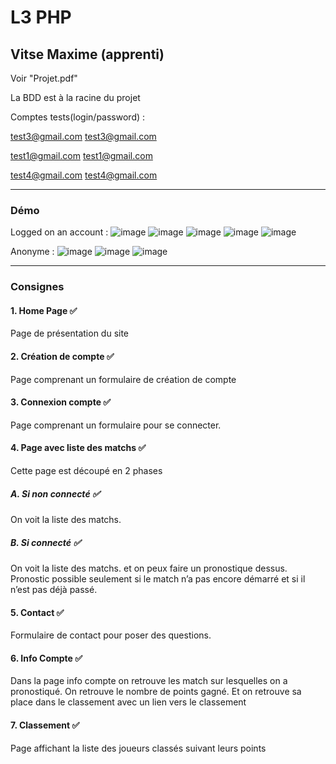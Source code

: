 # L3 PHP 

## Vitse Maxime (apprenti)

Voir "Projet.pdf"

La BDD est à la racine du projet

Comptes tests(login/password) :

test3@gmail.com test3@gmail.com

test1@gmail.com test1@gmail.com

test4@gmail.com test4@gmail.com
___
### Démo
Logged on an account : 
![image](https://user-images.githubusercontent.com/25066854/125207423-9e0ec900-e28c-11eb-98f3-45dceb46a042.png)
![image](https://user-images.githubusercontent.com/25066854/125207437-a6670400-e28c-11eb-8906-bf1feffdf263.png)
![image](https://user-images.githubusercontent.com/25066854/125173519-152a5b80-e1c0-11eb-8c8f-8174dff41e68.png)
![image](https://user-images.githubusercontent.com/25066854/125173523-19ef0f80-e1c0-11eb-9a63-d36d36504932.png)
![image](https://user-images.githubusercontent.com/25066854/125173527-1eb3c380-e1c0-11eb-9c1f-e73ca9b2b18e.png)

Anonyme :
![image](https://user-images.githubusercontent.com/25066854/125207487-d0202b00-e28c-11eb-925f-9f20d384be47.png)
![image](https://user-images.githubusercontent.com/25066854/125173540-2ecba300-e1c0-11eb-80c4-2f26f46c3196.png)
![image](https://user-images.githubusercontent.com/25066854/125173542-32f7c080-e1c0-11eb-9a18-9827d0739bc8.png)

___
### Consignes

#### 1. Home Page ✅
Page de présentation du site
#### 2. Création de compte ✅ 
Page comprenant un formulaire de création de compte
#### 3. Connexion compte ✅
Page comprenant un formulaire pour se connecter.
#### 4. Page avec liste des matchs ✅
Cette page est découpé en 2 phases
##### A. Si non connecté ✅
On voit la liste des matchs.
##### B. Si connecté ✅
On voit la liste des matchs. et on peux faire un pronostique dessus.
Pronostic possible seulement si le match n’a pas encore démarré et si il n’est pas déjà passé.
#### 5. Contact ✅
Formulaire de contact pour poser des questions.
#### 6. Info Compte ✅
Dans la page info compte on retrouve les match sur lesquelles on a pronostiqué.
On retrouve le nombre de points gagné.
Et on retrouve sa place dans le classement avec un lien vers le classement
#### 7. Classement ✅
Page affichant la liste des joueurs classés suivant leurs points

